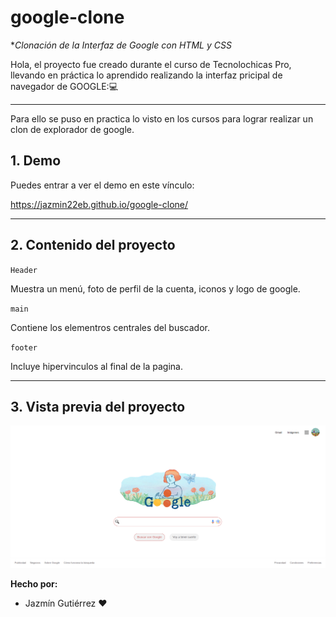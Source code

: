 # google-clone

**Clonación de la Interfaz de Google con HTML y CSS*

Hola, el proyecto fue creado durante el curso de Tecnolochicas Pro, llevando en práctica lo aprendido realizando la interfaz pricipal de navegador de GOOGLE:💻
****

Para ello se puso en practica lo visto en los cursos para lograr realizar un clon de explorador de google.

## 1. Demo
Puedes entrar a ver el demo en este vínculo: 

https://jazmin22eb.github.io/google-clone/
****

## 2. Contenido del proyecto

`Header`

Muestra un menú, foto de perfil de la cuenta, iconos y logo de google.

`main`

Contiene los elementros centrales del buscador.

`footer`

Incluye hipervinculos al final de la pagina.
****

## 3. Vista previa del proyecto

![imagen]("./../imagenes/demo.png)


**Hecho por:**
- Jazmín Gutiérrez ❤

